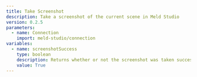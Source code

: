 ```yaml
---
title: Take Screenshot
description: Take a screenshot of the current scene in Meld Studio
version: 0.2.5
parameters:
  - name: Connection
    import: meld-studio/connection
variables:
  - name: screenshotSuccess
    type: boolean
    description: Returns whether or not the screenshot was taken successfully
    value: True
---
```

